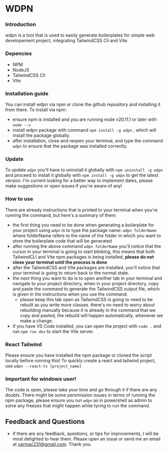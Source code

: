 # WDPN

### Introduction
wdpn is a tool that is used to easily generate boilerplates for simple web developement project, integrating TailwindCSS Cli and Vite. 

### Depencies
- NPM
- NodeJS
- TailwindCSS Cli
- Vite

### Installation guide
You can install wdpn via npm or clone the github repository and installing it from there.
To install via npm:

- ensure npm is installed and you are running node v20.11.1 or later with `node --v`
- install wdpn package with command `npm install -g wdpn` , which will install the package globally.
- after installation, close and reopen your terminal, and type the command `wdpn` to ensure that the package was installed correctly.

### Update 
To update `wdpn` you'll have to uninstall it globally with `npm uninstall -g wdpn` and proceed to install it globally with `npm install -g wdpn` to get the latest version. 
I'm current looking for a better way to implement dates, please make suggestions or open issues if you're aware of any!

### How to use
There are already instructions that is printed to your terminal when you're running the command, but here's a summary of them:

- the first thing you need to be done when generating a boilerplate for your project using `wdpn` is to type the package name: `wdpn folderName` where folderName refers to the name of the folder in which you want to store the boilerplate code that will be generated
- after running the above command `wdpn folderName` you'll notice that the cursor in your terminal is going to start blinking, this means that both TailwindCLI and Vite npm packages is being installed, **please do not close your terminal until the process is done**
- after the TailwindCSS and Vite packages are installed, you'll notice that your terminal is going to return back to the normal state.
- the next thing you want to do is to open another tab in your terminal and navigate to your project directory, when in your project directory, copy and paste the command to generate the TailwindCSS output file, which is given in the instructions when you use the command.
    - please keep this tab open as TailwindCSS is going to need to be rebuilt as you write more classes. there's no need to worry about rebuilding manually because it is already in the command that we copy and pasted, the rebuild will happen automatically, whenever we make a change.
- if you have VS Code installed, you can open the project with `code .` and run `npm run dev` to start the Vite server.

### React Tailwind 
Please ensure you have installed the npm package or cloned the script locally before running this!
To quickly create a react and tailwind project, use `wdpn --react-ts [project_name]`

### Important for windows user!
The code is open, please take your time and go through it if there are any doubts. 
There might be some persmission issues in terms of running the npm package, please ensure you run `wdpn` as in powershell as admin to solve any freezes that might happen while tyring to run the command.
 
## Feedback and Questions
- if there are any feedback, questions, or tips for improvements, I will be most delighted to hear them. Please open an issue or send me an email at varmac231@gmail.com. Thank you.
